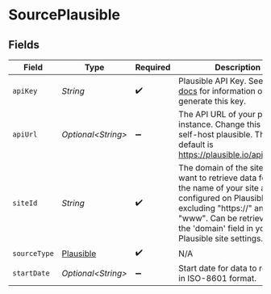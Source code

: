 # SourcePlausible


## Fields

| Field                                                                                                                                                                                                                         | Type                                                                                                                                                                                                                          | Required                                                                                                                                                                                                                      | Description                                                                                                                                                                                                                   | Example                                                                                                                                                                                                                       |
| ----------------------------------------------------------------------------------------------------------------------------------------------------------------------------------------------------------------------------- | ----------------------------------------------------------------------------------------------------------------------------------------------------------------------------------------------------------------------------- | ----------------------------------------------------------------------------------------------------------------------------------------------------------------------------------------------------------------------------- | ----------------------------------------------------------------------------------------------------------------------------------------------------------------------------------------------------------------------------- | ----------------------------------------------------------------------------------------------------------------------------------------------------------------------------------------------------------------------------- |
| `apiKey`                                                                                                                                                                                                                      | *String*                                                                                                                                                                                                                      | :heavy_check_mark:                                                                                                                                                                                                            | Plausible API Key. See the <a href="https://plausible.io/docs/stats-api">docs</a> for information on how to generate this key.                                                                                                |                                                                                                                                                                                                                               |
| `apiUrl`                                                                                                                                                                                                                      | *Optional\<String>*                                                                                                                                                                                                           | :heavy_minus_sign:                                                                                                                                                                                                            | The API URL of your plausible instance. Change this if you self-host plausible. The default is https://plausible.io/api/v1/stats                                                                                              | https://plausible.example.com/api/v1/stats                                                                                                                                                                                    |
| `siteId`                                                                                                                                                                                                                      | *String*                                                                                                                                                                                                                      | :heavy_check_mark:                                                                                                                                                                                                            | The domain of the site you want to retrieve data for. Enter the name of your site as configured on Plausible, i.e., excluding "https://" and "www". Can be retrieved from the 'domain' field in your Plausible site settings. | airbyte.com                                                                                                                                                                                                                   |
| `sourceType`                                                                                                                                                                                                                  | [Plausible](../../models/shared/Plausible.md)                                                                                                                                                                                 | :heavy_check_mark:                                                                                                                                                                                                            | N/A                                                                                                                                                                                                                           |                                                                                                                                                                                                                               |
| `startDate`                                                                                                                                                                                                                   | *Optional\<String>*                                                                                                                                                                                                           | :heavy_minus_sign:                                                                                                                                                                                                            | Start date for data to retrieve, in ISO-8601 format.                                                                                                                                                                          | YYYY-MM-DD                                                                                                                                                                                                                    |